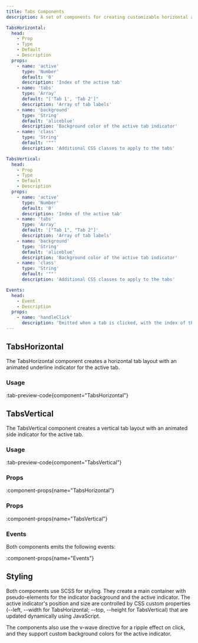 ```yaml
---
title: Tabs Components
description: A set of components for creating customizable horizontal and vertical tab layouts with smooth transitions.

TabsHorizontal:
  head:
    - Prop
    - Type
    - Default
    - Description
  props:
    - name: 'active'
      type: 'Number'
      default: '0'
      description: 'Index of the active tab'
    - name: 'tabs'
      type: 'Array'
      default: "['Tab 1', 'Tab 2']"
      description: 'Array of tab labels'
    - name: 'background'
      type: 'String'
      default: 'aliceblue'
      description: 'Background color of the active tab indicator'
    - name: 'class'
      type: 'String'
      default: '""'
      description: 'Additional CSS classes to apply to the tabs'

TabsVertical:
  head:
    - Prop
    - Type
    - Default
    - Description
  props:
    - name: 'active'
      type: 'Number'
      default: '0'
      description: 'Index of the active tab'
    - name: 'tabs'
      type: 'Array'
      default: '["Tab 1", "Tab 2"]'
      description: 'Array of tab labels'
    - name: 'background'
      type: 'String'
      default: 'aliceblue'
      description: 'Background color of the active tab indicator'
    - name: 'class'
      type: 'String'
      default: '""'
      description: 'Additional CSS classes to apply to the tabs'

Events:
  head:
    - Event
    - Description
  props:
    - name: 'handleClick'
      description: 'Emitted when a tab is clicked, with the index of the clicked tab'
---
```


## TabsHorizontal

The TabsHorizontal component creates a horizontal tab layout with an animated underline indicator for the active tab.

### Usage

:tab-preview-code{component="TabsHorizontal"}

## TabsVertical

The TabsVertical component creates a vertical tab layout with an animated side indicator for the active tab.

### Usage

:tab-preview-code{component="TabsVertical"}

### Props

:component-props{name="TabsHorizontal"}

### Props

:component-props{name="TabsVertical"}

### Events

Both components emits the following events:

:component-props{name="Events"}

## Styling

Both components use SCSS for styling. They create a main container with pseudo-elements for the indicator background and the active indicator. The active indicator's position and size are controlled by CSS custom properties (--left, --width for TabsHorizontal; --top, --height for TabsVertical) that are updated dynamically using JavaScript.

The components also use the v-wave directive for a ripple effect on click, and they support custom background colors for the active indicator.
